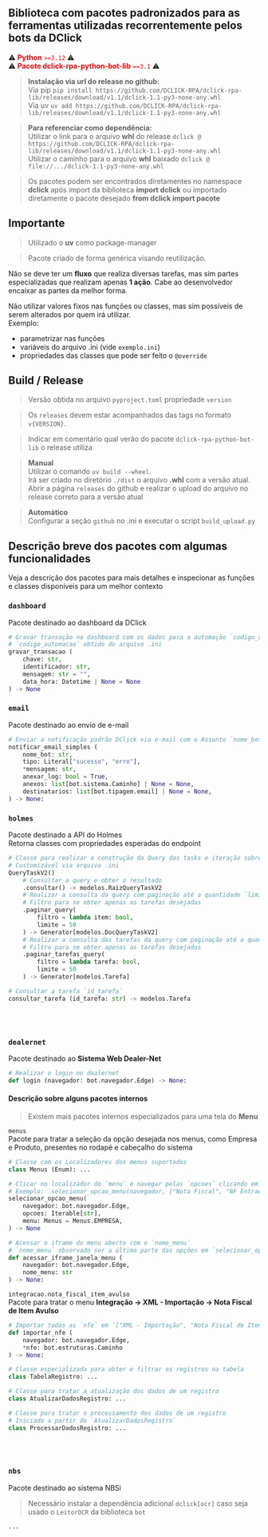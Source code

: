 ## Biblioteca com pacotes padronizados para as ferramentas utilizadas recorrentemente pelos bots da DClick

⚠️ <span style="color: red;"><strong>Python</strong> <code>&gt;=3.12</code></span> ⚠️  
⚠️ <span style="color: red;"><strong>Pacote dclick-rpa-python-bot-lib</strong> <code>==3.1</code></span> ⚠️

> **Instalação via url do release no github:**  
Via pip `pip install https://github.com/DCLICK-RPA/dclick-rpa-lib/releases/download/v1.1/dclick-1.1-py3-none-any.whl`  
Via uv `uv add https://github.com/DCLICK-RPA/dclick-rpa-lib/releases/download/v1.1/dclick-1.1-py3-none-any.whl`

> **Para referenciar como dependência:**  
Utilizar o link para o arquivo **whl** do release `dclick @ https://github.com/DCLICK-RPA/dclick-rpa-lib/releases/download/v1.1/dclick-1.1-py3-none-any.whl`  
Utilizar o caminho para o arquivo **whl** baixado `dclick @ file://.../dclick-1.1-py3-none-any.whl`

> Os pacotes podem ser encontrados diretamentes no namespace **dclick** após import da biblioteca **import dclick** ou importado diretamente o pacote desejado **from dclick import pacote**

## Importante
> Utilizado o **uv** como package-manager  

> Pacote criado de forma genérica visando reutilização.

Não se deve ter um **fluxo** que realiza diversas tarefas, mas sim partes especializadas que realizam apenas **1 ação**. Cabe ao desenvolvedor encaixar as partes da melhor forma.

Não utilizar valores fixos nas funções ou classes, mas sim possíveis de serem alterados por quem irá utilizar.  
Exemplo:
- parametrizar nas funções
- variáveis do arquivo .ini (vide `exemplo.ini`)
- propriedades das classes que pode ser feito o `@override`

## Build / Release
> Versão obtida no arquivo `pyproject.toml` propriedade `version`

> Os `releases` devem estar acompanhados das tags no formato `v{VERSION}`.  

> Indicar em comentário qual verão do pacote `dclick-rpa-python-bot-lib` o release utiliza

> **Manual**  
Utilizar o comando `uv build --wheel`.  
Irá ser criado no diretório `./dist` o arquivo **.whl** com a versão atual.  
Abrir a página `releases` do github e realizar o upload do arquivo no release correto para a versão atual

> **Automático**  
Configurar a seção `github` no .ini e executar o script `build_upload.py`

## Descrição breve dos pacotes com algumas funcionalidades
Veja a descrição dos pacotes para mais detalhes e inspecionar as funções e classes disponíveis para um melhor contexto

### `dashboard`
Pacote destinado ao dashboard da DClick
```python
# Gravar transação na dashboard com os dados para a automação `codigo_automacao`
# `codigo_automacao` obtido do arquivo .ini
gravar_transacao (
    chave: str,
    identificador: str,
    mensagem: str = "",
    data_hora: Datetime | None = None
) -> None
```

### `email`
Pacote destinado ao envio de e-mail
```python
# Enviar a notificação padrão DClick via e-mail com o Assunto `nome_bot - tipo`
notificar_email_simples (
    nome_bot: str,
    tipo: Literal["sucesso", "erro"],
    *mensagem: str,
    anexar_log: bool = True,
    anexos: list[bot.sistema.Caminho] | None = None,
    destinatarios: list[bot.tipagem.email] | None = None,
) -> None:
```

### `holmes`
Pacote destinado a API do Holmes  
Retorna classes com propriedades esperadas do endpoint
```python
# Classe para realizar a construção da Query das tasks e iteração sobre os resultados obtidos
# Customizável via arquivo .ini
QueryTaskV2()
    # Consultar a query e obter o resultado
    .consultar() -> modelos.RaizQueryTaskV2
    # Realizar a consulta da query com paginação até a quantidade `limite`
    # Filtro para se obter apenas as tarefas desejadas
    .paginar_query(
        filtro = lambda item: bool,
        limite = 50
    ) -> Generator[modelos.DocQueryTaskV2]
    # Realizar a consulta das tarefas da query com paginação até a quantidade `limite`
    # Filtro para se obter apenas as tarefas desejadas
    .paginar_tarefas_query(
        filtro = lambda tarefa: bool,
        limite = 50
    ) -> Generator[modelos.Tarefa]

# Consultar a tarefa `id_tarefa`
consultar_tarefa (id_tarefa: str) -> modelos.Tarefa
```

<br><br>

### `dealernet`
Pacote destinado ao **Sistema Web Dealer-Net**  
```Python
# Realizar o login no dealernet
def login (navegador: bot.navegador.Edge) -> None:
```

#### Descrição sobre alguns pacotes internos

> Existem mais pacotes internos especializados para uma tela do **Menu**

`menus`  
Pacote para tratar a seleção da opção desejada nos menus, como Empresa e Produto, presentes no rodapé e cabeçalho do sistema
```Python
# Classe com os Localizadores dos menus suportados
class Menus (Enum): ...

# Clicar no localizador do `menu` e navegar pelas `opcoes` clicando em cada opção do menu de acordo com o texto
# Exemplo: `selecionar_opcao_menu(navegador, ["Nota Fiscal", "NF Entrada Item Avulso"], Menus.PRODUTOS)`
selecionar_opcao_menu(
    navegador: bot.navegador.Edge,
    opcoes: Iterable[str],
    menu: Menus = Menus.EMPRESA,
) -> None

# Acessar o iframe do menu aberto com o `nome_menu`
# `nome_menu` observado ser a última parte das opções em `selecionar_opcao_menu()`
def acessar_iframe_janela_menu (
    navegador: bot.navegador.Edge,
    nome_menu: str
) -> None:
```

`integracao.nota_fiscal_item_avulso`  
Pacote para tratar o menu **Integração -> XML - Importação -> Nota Fiscal de Item Avulso**
```Python
# Importar todas as `nfe` em `["XML - Importação", "Nota Fiscal de Item Avulso"]`
def importar_nfe (
    navegador: bot.navegador.Edge,
    *nfe: bot.estruturas.Caminho
) -> None:

# Classe especializada para obter e filtrar os registros na tabela
class TabelaRegistro: ...

# Classe para tratar a atualização dos dados de um registro
class AtualizarDadosRegistro: ...

# Classe para tratar o processamento dos dados de um registro
# Iniciado a partir do `AtualizarDadosRegistro`
class ProcessarDadosRegistro: ...
```

<br><br>

### `nbs`
Pacote destinado ao sistema NBSi
> Necessário instalar a dependência adicional `dclick[ocr]` caso seja usado o `LeitorOCR` da biblioteca `bot`

```Python
...
```